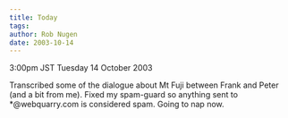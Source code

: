 ```yaml
---
title: Today
tags: 
author: Rob Nugen
date: 2003-10-14
---
```


<p class=date>3:00pm JST Tuesday 14 October 2003</p>

<p>Transcribed some of the dialogue about Mt Fuji between Frank and
Peter (and a bit from me).  Fixed my spam-guard so anything sent to
*@webquarry.com is considered spam.  Going to nap now.</p>

